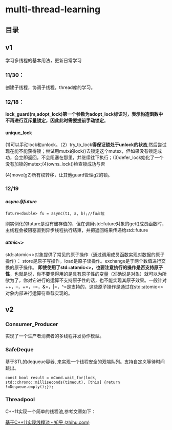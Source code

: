 # multi-thread-learning

## 目录

## v1

学习多线程的基本用法，更新日常学习

### 11/30：

创建子线程，协调子线程，thread库的学习。

### 12/18：

**lock_guard(m,adopt_lock)**第一个参数为adopt_lock标识时，表示构造函数中不再进行互斥量锁定，因此**此时需要提前手动锁定**。

#### **unique_lock**

(1)可以手动lock和unlock。（2）try_to_lock**得保证锁处于unlock的状态**,然后尝试现在能不能获得锁；尝试用mutx的lock()去锁定这个mutex，但如果没有锁定成功，会立即返回，不会阻塞在那里，并继续往下执行；(3)defer_lock始化了一个没有加锁的mutex;(4)owns_lock()检查锁成功与否

(4)move(g2)所有权转移，让其他guard管理g2的锁。

### 12/19

#### *async与future*

```
future<double> fu = async(t1, a, b);//fu占位
```

刚实例化的future是没有储存值的，但在调用std::future对象的get()成员函数时，主线程会被阻塞直到异步线程执行结束，并把返回结果传递给std::future

#### ***atmic<>***

std::atomic<>对象提供了常见的原子操作（通过调用成员函数实现对数据的原子操作）： store是原子写操作，load是原子读操作。exchange是于两个数值进行交换的原子操作。 **即使使用了std::atomic<>，也要注意执行的操作是否支持原子性**，也就是说，你不要觉得用的是具有原子性的变量（准确说是对象）就可以为所欲为了，你对它进行的运算不支持原子性的话，也不能实现其原子效果。一般针对++，–，+=，-=，&=，|=，^=是支持的，这些原子操作是通过在std::atomic<>对象内部进行运算符重载实现的。



## v2

### Consumer_Producer

实现了一个生产者消费者的多线程并发协作模型。

### SafeDeque

基于STL的dequeue容器, 来实现一个线程安全的双端队列。支持自定义等待时间跳出。

```
const bool result = mCond.wait_for(lock, std::chrono::milliseconds(timeout), [this] {return !mDequeue.empty();});
```

### Threadpool

C++11实现一个简单的线程池,参考文章如下：

[基于C++11实现线程池 - 知乎 (zhihu.com)](https://zhuanlan.zhihu.com/p/367309864)